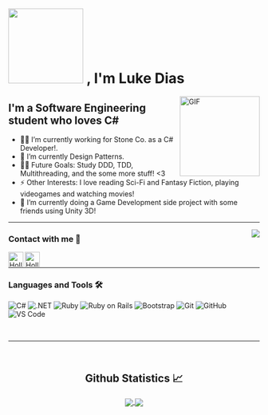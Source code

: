 # <img width="150px" src="https://www.askideas.com/media/07/Hello-Animated-Header-Image.gif" /> , I'm Luke Dias

<img align="right" alt="GIF" height="160px" src="https://media.giphy.com/media/du3J3cXyzhj75IOgvA/giphy.gif" />

## I'm a Software Engineering student who loves C#

- 👨‍💻 I’m currently working for Stone Co. as a C# Developer!.
- 🌱 I’m currently Design Patterns.
- 💪🏼 Future Goals: Study DDD, TDD, Multithreading, and the some more stuff! <3
- ⚡ Other Interests: I love reading Sci-Fi and Fantasy Fiction, playing videogames and  watching movies!
- 👯 I’m currently doing a Game Development side project with some friends using Unity 3D!

---

<img align="right" src="http://estruyf-github.azurewebsites.net/api/VisitorHit?user=LukeDias42&repo=LukeDias42&countColorcountColor&countColor=%237B1E7B"/>

### Contact with me 📝

[<img align="left" alt="HollowWizard | LinkedIn" height="30px" src="https://www.flaticon.com/svg/static/icons/svg/725/725337.svg"/>][linkedin]
[<img align="left" alt="HollowWizard | Instagram" height="30px" src="https://image.flaticon.com/icons/svg/725/725278.svg" />][instagram]

<br />

---

### Languages and Tools 🛠 

![C#](https://img.shields.io/badge/-%23-purple?logo=c#)
![.NET](https://img.shields.io/badge/-.NET-blue?logo=.NET)
![Ruby](https://img.shields.io/badge/-Ruby-red?logo=ruby)
![Ruby on Rails](https://img.shields.io/badge/-Ruby%20on%20Rails-red?logo=ruby-on-rails)
![Bootstrap](https://img.shields.io/badge/-Bootstrap-563D7C?style=flat-square&logo=Bootstrap)
![Git](https://img.shields.io/badge/-Git-%23F05032?style=flat-square&logo=git&logoColor=%23ffffff)
![GitHub](https://img.shields.io/badge/-GitHub-181717?style=flat-square&logo=github)
![VS Code](http://img.shields.io/badge/-VS%20Code-007ACC?style=flat-square&logo=visual-studio-code&logoColor=ffffff)

<br/>

---

<br/>

  <h2 align="center"> Github Statistics 📈 </h2>
  
  <div align="center"> 
     <a href="">
      <img align="center" src="https://github-readme-stats.vercel.app/api?username=LukeDias42&show_icons=true&theme=tokyonight&count_private=true" />
    </a>
    <a href="">
      <img align="center" src="https://github-readme-stats.vercel.app/api/top-langs/?username=LukeDias42&theme=tokyonight&line_height=40&hide=shader,html&count_private=true"/>
    </a>
</div

<br/>

[instagram]: https://www.instagram.com/ged_fenrirluke/
[linkedin]: https://www.linkedin.com/in/lucasdiasufrj/
